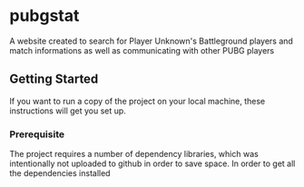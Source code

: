 # pubgstat

A website created to search for Player Unknown's Battleground players and match informations as well as communicating with other PUBG players

## Getting Started

If you want to run a copy of the project on your local machine, these instructions will get you set up.

### Prerequisite

The project requires a number of dependency libraries, which was intentionally not uploaded to github in order to save space. In order to get all the dependencies installed
